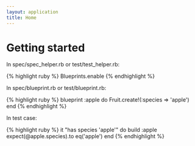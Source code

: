 ```yaml
---
layout: application
title: Home
---
```

 
# Getting started
 
In spec/spec_helper.rb or test/test_helper.rb:

{% highlight ruby %}
Blueprints.enable
{% endhighlight %}

In spec/blueprint.rb or test/blueprint.rb:

{% highlight ruby %}
blueprint :apple do
  Fruit.create!(:species => 'apple')
end
{% endhighlight %}

In test case:

{% highlight ruby %}
it "has species 'apple'" do
  build :apple
  expect(@apple.species).to eq('apple')
end
{% endhighlight %}
